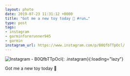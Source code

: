 ```yaml
---
layout: photo
date: 2019-07-23 11:31:12 +0000
title: "Got me a new toy today 🤩 #run…"
type: post
tags:
- instagram
- garminforerunner945
- garmin
instagram_url: https://www.instagram.com/p/B0QfbTTpOcl/
---
```


![Instagram - B0QfbTTpOcl](https://gonefora.run/img/B0QfbTTpOcl.jpg){: .instagram}{:loading="lazy"}

Got me a new toy today 🤩
